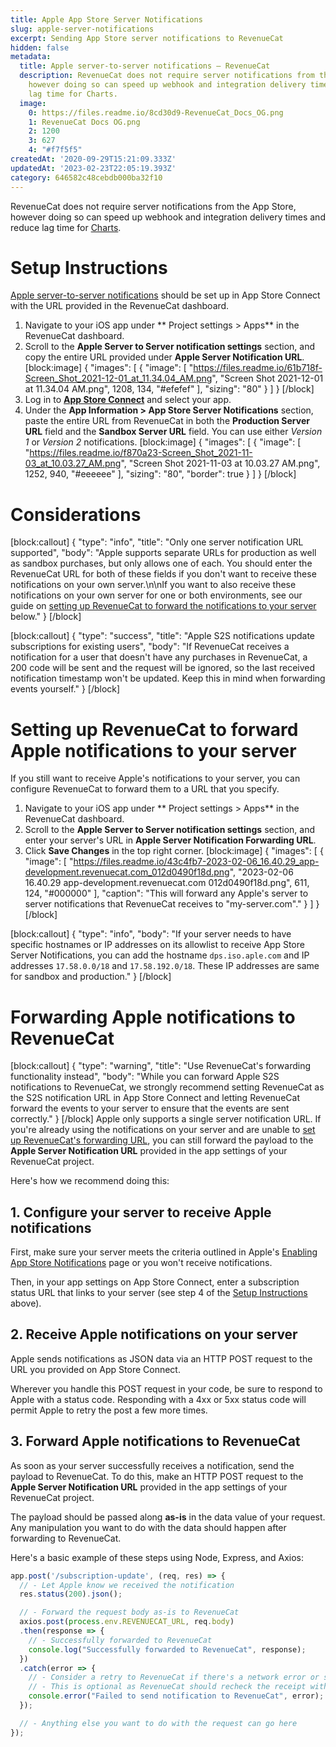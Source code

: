 ```yaml
---
title: Apple App Store Server Notifications
slug: apple-server-notifications
excerpt: Sending App Store server notifications to RevenueCat
hidden: false
metadata:
  title: Apple server-to-server notifications – RevenueCat
  description: RevenueCat does not require server notifications from the App Store,
    however doing so can speed up webhook and integration delivery times and reduce
    lag time for Charts.
  image:
    0: https://files.readme.io/8cd30d9-RevenueCat_Docs_OG.png
    1: RevenueCat Docs OG.png
    2: 1200
    3: 627
    4: "#f7f5f5"
createdAt: '2020-09-29T15:21:09.333Z'
updatedAt: '2023-02-23T22:05:19.393Z'
category: 646582c48cebdb000ba32f10
---
```

RevenueCat does not require server notifications from the App Store, however doing so can speed up webhook and integration delivery times and reduce lag time for [Charts](doc:charts).

# Setup Instructions

[Apple server-to-server notifications](https://developer.apple.com/documentation/storekit/in-app_purchase/enabling_server-to-server_notifications) should be set up in App Store Connect with the URL provided in the RevenueCat dashboard.

1. Navigate to your iOS app under ** Project settings > Apps** in the RevenueCat dashboard.
2. Scroll to the **Apple Server to Server notification settings** section, and copy the entire URL provided under **Apple Server Notification URL**.
[block:image]
{
  "images": [
    {
      "image": [
        "https://files.readme.io/61b718f-Screen_Shot_2021-12-01_at_11.34.04_AM.png",
        "Screen Shot 2021-12-01 at 11.34.04 AM.png",
        1208,
        134,
        "#efefef"
      ],
      "sizing": "80"
    }
  ]
}
[/block]
3. Log in to **[App Store Connect](https://appstoreconnect.apple.com/)** and select your app.
4. Under the **App Information > App Store Server Notifications** section, paste the entire URL from RevenueCat in both the **Production Server URL** field and the **Sandbox Server URL** field. You can use either *Version 1* or *Version 2* notifications.
[block:image]
{
  "images": [
    {
      "image": [
        "https://files.readme.io/f870a23-Screen_Shot_2021-11-03_at_10.03.27_AM.png",
        "Screen Shot 2021-11-03 at 10.03.27 AM.png",
        1252,
        940,
        "#eeeeee"
      ],
      "sizing": "80",
      "border": true
    }
  ]
}
[/block]
# Considerations
[block:callout]
{
  "type": "info",
  "title": "Only one server notification URL supported",
  "body": "Apple supports separate URLs for production as well as sandbox purchases, but only allows one of each. You should enter the RevenueCat URL for both of these fields if you don't want to receive these notifications on your own server.\n\nIf you want to also receive these notifications on your own server for one or both environments, see our guide on [setting up RevenueCat to forward the notifications to your server](doc:apple-server-notifications#setting-up-revenuecat-to-forward-apple-notifications-to-your-server) below."
}
[/block]

[block:callout]
{
  "type": "success",
  "title": "Apple S2S notifications update subscriptions for existing users",
  "body": "If RevenueCat receives a notification for a user that doesn't have any purchases in RevenueCat, a 200 code will be sent and the request will be ignored, so the last received notification timestamp won't be updated. Keep this in mind when forwarding events yourself."
}
[/block]
# Setting up RevenueCat to forward Apple notifications to your server

If you still want to receive Apple's notifications to your server, you can configure RevenueCat to forward them to a URL that you specify.

1. Navigate to your iOS app under ** Project settings > Apps** in the RevenueCat dashboard.
2. Scroll to the **Apple Server to Server notification settings** section, and enter your server's URL in **Apple Server Notification Forwarding URL**.
3. Click **Save Changes** in the top right corner.
[block:image]
{
  "images": [
    {
      "image": [
        "https://files.readme.io/43c4fb7-2023-02-06_16.40.29_app-development.revenuecat.com_012d0490f18d.png",
        "2023-02-06 16.40.29 app-development.revenuecat.com 012d0490f18d.png",
        611,
        124,
        "#000000"
      ],
      "caption": "This will forward any Apple's server to server notifications that RevenueCat receives to \"my-server.com\"."
    }
  ]
}
[/block]

[block:callout]
{
  "type": "info",
  "body": "If your server needs to have specific hostnames or IP addresses on its allowlist to receive App Store Server Notifications, you can add the hostname `dps.iso.aple.com` and IP addresses `17.58.0.0/18` and `17.58.192.0/18`. These IP addresses are same for sandbox and production."
}
[/block]
# Forwarding Apple notifications to RevenueCat
[block:callout]
{
  "type": "warning",
  "title": "Use RevenueCat's forwarding functionality instead",
  "body": "While you can forward Apple S2S notifications to RevenueCat, we strongly recommend setting RevenueCat as the S2S notification URL in App Store Connect and letting RevenueCat forward the events to your server to ensure that the events are sent correctly."
}
[/block]
Apple only supports a single server notification URL. If you're already using the notifications on your server and are unable to [set up RevenueCat's forwarding URL](doc:apple-server-notifications#setting-up-revenuecat-to-forward-apple-notifications-to-your-server), you can still forward the payload to the **Apple Server Notification URL** provided in the app settings of your RevenueCat project. 

Here's how we recommend doing this:

## 1. Configure your server to receive Apple notifications

First, make sure your server meets the criteria outlined in Apple's [Enabling App Store Notifications](https://developer.apple.com/documentation/storekit/in-app_purchase/subscriptions_and_offers/enabling_app_store_server_notifications) page or you won't receive notifications.

Then, in your app settings on App Store Connect, enter a subscription status URL that links to your server (see step 4 of the [Setup Instructions](doc:apple-server-notifications#setup-instructions) above).

## 2. Receive Apple notifications on your server

Apple sends notifications as JSON data via an HTTP POST request to the URL you provided on App Store Connect. 

Wherever you handle this POST request in your code, be sure to respond to Apple with a status code. Responding with a 4xx or 5xx status code will permit Apple to retry the post a few more times.

## 3. Forward Apple notifications to RevenueCat

As soon as your server successfully receives a notification, send the payload to RevenueCat. To do this, make an HTTP POST request to the **Apple Server Notification URL** provided in the app settings of your RevenueCat project. 

The payload should be passed along **as-is** in the data value of your request. Any manipulation you want to do with the data should happen after forwarding to RevenueCat.

Here's a basic example of these steps using Node, Express, and Axios:
```javascript 
app.post('/subscription-update', (req, res) => {
  // - Let Apple know we received the notification
  res.status(200).json();

  // - Forward the request body as-is to RevenueCat
  axios.post(process.env.REVENUECAT_URL, req.body)
  .then(response => {
    // - Successfully forwarded to RevenueCat
    console.log("Successfully forwarded to RevenueCat", response);
  })
  .catch(error => {
    // - Consider a retry to RevenueCat if there's a network error or status code is 5xx
    // - This is optional as RevenueCat should recheck the receipt within a few hours
    console.error("Failed to send notification to RevenueCat", error);
  });

  // - Anything else you want to do with the request can go here
});
```

